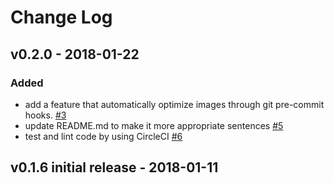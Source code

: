 # Change Log
## v0.2.0 - 2018-01-22
### Added

- add a feature that automatically optimize images through git pre-commit hooks. [#3](https://github.com/speee/iiopt/pull/3)
- update README.md to make it more appropriate sentences [#5](https://github.com/speee/iiopt/pull/5)
- test and lint code by using CircleCI [#6](https://github.com/speee/iiopt/pull/6)

## v0.1.6 initial release - 2018-01-11
